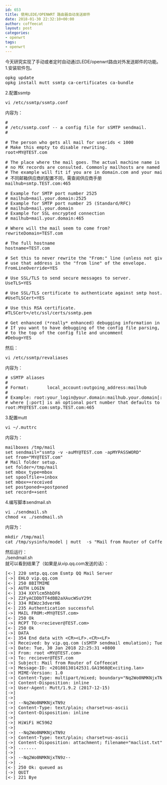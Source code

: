 ```yaml
---
id: 653
title: 使用LEDE/OPENWRT 路由器自动发送邮件
date: 2018-01-30 22:32:10+00:00
author: coffeecat
layout: post
categories:
- openwrt
tags:
- openwrt
---
```

今天研究实现了手动或者定时自动通过LEDE/openwrt路由对外发送邮件的功能。  
1.安装软件包。

<pre class="lang:sh decode:true " >opkg update
opkg install mutt ssmtp ca-certificates ca-bundle</pre>

2.配置ssmtp

<pre class="lang:sh decode:true " >vi /etc/ssmtp/ssmtp.conf
</pre>

内容为：  
<!--more-->

<pre class="lang:vim decode:true " >#
# /etc/ssmtp.conf -- a config file for sSMTP sendmail.
#

# The person who gets all mail for userids &lt; 1000
# Make this empty to disable rewriting.
root=MY@TEST.com

# The place where the mail goes. The actual machine name is required
# no MX records are consulted. Commonly mailhosts are named mail.domain.com
# The example will fit if you are in domain.com and your mailhub is so named.
# 不同邮箱供应商的配置不同，需查阅供应商手册
mailhub=smtp.TEST.com:465

# Example for SMTP port number 2525
# mailhub=mail.your.domain:2525
# Example for SMTP port number 25 (Standard/RFC)
# mailhub=mail.your.domain
# Example for SSL encrypted connection
# mailhub=mail.your.domain:465

# Where will the mail seem to come from?
rewriteDomain=TEST.com

# The full hostname
hostname=TEST.com

# Set this to never rewrite the "From:" line (unless not given) and to
# use that address in the "from line" of the envelope.
FromLineOverride=YES

# Use SSL/TLS to send secure messages to server.
UseTLS=YES

# Use SSL/TLS certificate to authenticate against smtp host.
#UseTLSCert=YES

# Use this RSA certificate.
#TLSCert=/etc/ssl/certs/ssmtp.pem

# Get enhanced (*really* enhanced) debugging information in the logs
# If you want to have debugging of the config file parsing, move this option
# to the top of the config file and uncomment
#Debug=YES
</pre>

然后： 

<pre class="lang:sh decode:true " >vi /etc/ssmtp/revaliases</pre>

内容为：

<pre class="lang:vim decode:true " ># sSMTP aliases
#
# Format:       local_account:outgoing_address:mailhub
#
# Example: root:your_login@your.domain:mailhub.your.domain[:port]
# where [:port] is an optional port number that defaults to 25.
root:MY@TEST.com:smtp.TEST.com:465
</pre>

3.配置mutt

<pre class="lang:sh decode:true " >vi ~/.muttrc</pre>

内容为：

<pre class="lang:vim decode:true " >mailboxes /tmp/mail
set sendmail="ssmtp -v -auMY@TEST.com -apMYPASSWORD"
set from="MY@TEST.com"
# Mail folder setup.
set folder=/tmp/mail
set mbox_type=mbox
set spoolfile=+inbox
set mbox=+received
set postponed=+postponed
set record=+sent</pre>

4.编写脚本sendmail.sh

<pre class="lang:sh decode:true " >vi ./sendmail.sh
chmod +x ./sendmail.sh</pre>

内容为：

<pre class="lang:vim decode:true " >mkdir /tmp/mail
cat /tmp/sysinfo/model | mutt  -s "Mail from Router of Coffeecat"  receiver@TEST.com -a 'attachment.txt'</pre>

然后运行：  
./sendmail.sh  
就可以看到结果了（如果是从vip.qq.com发送的话）：

<pre class="lang:sh decode:true " >[&lt;-] 220 smtp.qq.com Esmtp QQ Mail Server
[-&gt;] EHLO vip.qq.com
[&lt;-] 250 8BITMIME
[-&gt;] AUTH LOGIN
[&lt;-] 334 XXYlcm5hbDF6
[-&gt;] Z2FyACDDbTT4dBB2aXAucWSuY29t
[&lt;-] 334 REWzc3dverH6
[&lt;-] 235 Authentication successful
[-&gt;] MAIL FROM:&lt;MY@TEST.com&gt;
[&lt;-] 250 Ok
[-&gt;] RCPT TO:&lt;reciever@TEST.com&gt;
[&lt;-] 250 Ok
[-&gt;] DATA
[&lt;-] 354 End data with &lt;CR&gt;&lt;LF&gt;.&lt;CR&gt;&lt;LF&gt;
[-&gt;] Received: by vip.qq.com (sSMTP sendmail emulation); Tue, 30 Jan 2018 22:25:31 +0800
[-&gt;] Date: Tue, 30 Jan 2018 22:25:31 +0800
[-&gt;] From: root &lt;MY@TEST.com&gt;
[-&gt;] To: reciever@TEST.com
[-&gt;] Subject: Mail from Router of Coffeecat
[-&gt;] Message-ID: &lt;20180130142531.GA1968@Exciting.lan&gt;
[-&gt;] MIME-Version: 1.0
[-&gt;] Content-Type: multipart/mixed; boundary="Nq2Wo0NMKNjxTN9z"
[-&gt;] Content-Disposition: inline
[-&gt;] User-Agent: Mutt/1.9.2 (2017-12-15)
[-&gt;]
[-&gt;]
[-&gt;] --Nq2Wo0NMKNjxTN9z
[-&gt;] Content-Type: text/plain; charset=us-ascii
[-&gt;] Content-Disposition: inline
[-&gt;]
[-&gt;] HiWiFi HC5962
[-&gt;]
[-&gt;] --Nq2Wo0NMKNjxTN9z
[-&gt;] Content-Type: text/plain; charset=us-ascii
[-&gt;] Content-Disposition: attachment; filename="maclist.txt"
[-&gt;] .......
[-&gt;]
[-&gt;] --Nq2Wo0NMKNjxTN9z--
[-&gt;] .
[&lt;-] 250 Ok: queued as
[-&gt;] QUIT
[&lt;-] 221 Bye</pre>